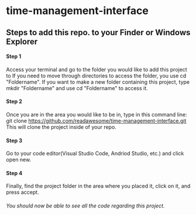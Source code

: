 # time-management-interface
## Steps to add this repo. to your Finder or Windows Explorer
#### Step 1
Access your terminal and go to the folder you would like to add this project to
If you need to move through directories to access the folder, you use cd "Foldername". If you want to make a new folder containing this project, type mkdir "Foldername" and use cd "Foldername" to access it. 
#### Step 2
Once you are in the area you would like to be in, type in this command line: git clone https://github.com/readawesome/time-management-interface.git
This will clone the project inside of your repo.
#### Step 3
Go to your code editor(Visual Studio Code, Andriod Studio, etc.) and click open new.
#### Step 4
Finally, find the project folder in the area where you placed it, click on it, and press accept.

###### You should now be able to see all the code regarding this project.
